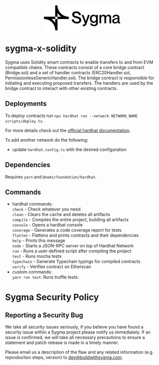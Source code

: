 <p align="center"><a href="https://buildwithsygma.com"><img width="250" title="Sygma solidity" src='assets/full-logo.png'/></a></p>

# sygma-x-solidity

Sygma uses Solidity smart contracts to enable transfers to and from EVM compatible chains. These contracts consist of a core bridge contract (Bridge.sol) and a set of handler contracts (ERC20Handler.sol, PermissionlessGenericHandler.sol). The bridge contract is responsible for initiating and executing proposed transfers. The handlers are used by the bridge contract to interact with other existing contracts.

## Deployments

To deploy contracts run `npx hardhat run --network NETWORK_NAME scripts/deploy.ts`.

For more details check out the [official hardhat documentation](https://hardhat.org/hardhat-runner/docs/guides/deploying).

To add another network do the following:
 * update `hardhat.config.ts` with the desired configuration

## Dependencies

Requires `yarn` and `@nomicfoundation/hardhat`.

## Commands
  * hardhat commands: <br>
    `check` - Check whatever you need <br>
    `clean` - Clears the cache and deletes all artifacts <br>
    `compile` - Compiles the entire project, building all artifacts <br>
    `console` - Opens a hardhat console <br>
    `coverage` - Generates a code coverage report for tests <br>
    `flatten` - Flattens and prints contracts and their dependencies <br>
    `help` - Prints this message <br>
    `node` - Starts a JSON-RPC server on top of Hardhat Network <br>
    `run` - Runs a user-defined script after compiling the project <br>
    `test` - Runs mocha tests <br>
    `typechain` - Generate Typechain typings for compiled contracts <br>
    `verify` - Verifies contract on Etherscan <br>
  * custom commands: <br>
    `yarn run test`: Runs truffle tests.

# Sygma Security Policy

## Reporting a Security Bug

We take all security issues seriously, if you believe you have found a security issue within a Sygma
project please notify us immediately. If an issue is confirmed, we will take all necessary precautions
to ensure a statement and patch release is made in a timely manner.

Please email us a description of the flaw and any related information (e.g. reproduction steps, version) to
[dev@buildwithsygma.com](mailto:dev@buildwithsygma.com).
